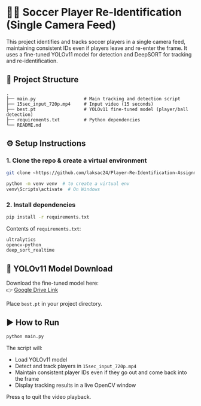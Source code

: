 # 🏃‍♂️ Soccer Player Re-Identification (Single Camera Feed)

This project identifies and tracks soccer players in a single camera feed, maintaining consistent IDs even if players leave and re-enter the frame. It uses a fine-tuned YOLOv11 model for detection and DeepSORT for tracking and re-identification.

## 📁 Project Structure

```
.
├── main.py                  # Main tracking and detection script
├── 15sec_input_720p.mp4     # Input video (15 seconds)
├── best.pt                  # YOLOv11 fine-tuned model (player/ball detection)
├── requirements.txt         # Python dependencies
└── README.md
```

## ⚙️ Setup Instructions

### 1. Clone the repo & create a virtual environment
```bash
git clone <https://github.com/laksac24/Player-Re-Identification-Assignment.git>

python -m venv venv  # to create a virtual env
venv\Scripts\activate  # On Windows
```

### 2. Install dependencies
```bash
pip install -r requirements.txt
```

Contents of `requirements.txt`:
```
ultralytics
opencv-python
deep_sort_realtime
```

## 🧠 YOLOv11 Model Download

Download the fine-tuned model here:  
👉 [Google Drive Link](https://drive.google.com/file/d/1-5fOSHOSB9UXyP_enOoZNAMScrePVcMD/view)

Place `best.pt` in your project directory.

## ▶️ How to Run

```bash
python main.py
```

The script will:
- Load YOLOv11 model
- Detect and track players in `15sec_input_720p.mp4`
- Maintain consistent player IDs even if they go out and come back into the frame
- Display tracking results in a live OpenCV window

Press `q` to quit the video playback.


